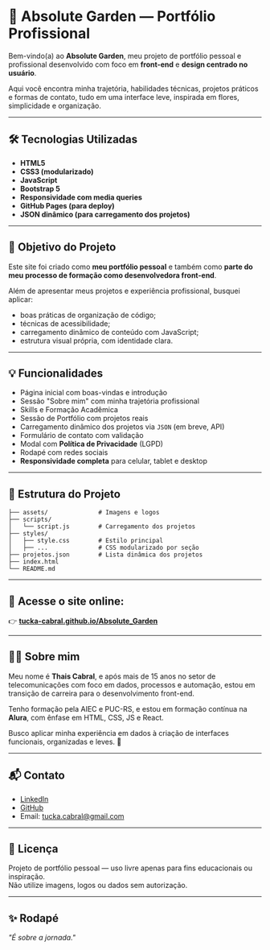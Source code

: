 # 🌸 Absolute Garden — Portfólio Profissional

Bem-vindo(a) ao **Absolute Garden**, meu projeto de portfólio pessoal e profissional desenvolvido com foco em **front-end** e **design centrado no usuário**.

Aqui você encontra minha trajetória, habilidades técnicas, projetos práticos e formas de contato, tudo em uma interface leve, inspirada em flores, simplicidade e organização.

---

## 🛠 Tecnologias Utilizadas

- **HTML5**
- **CSS3 (modularizado)**
- **JavaScript**
- **Bootstrap 5**
- **Responsividade com media queries**
- **GitHub Pages (para deploy)**
- **JSON dinâmico (para carregamento dos projetos)**

---

## 🎯 Objetivo do Projeto

Este site foi criado como **meu portfólio pessoal** e também como **parte do meu processo de formação como desenvolvedora front-end**.

Além de apresentar meus projetos e experiência profissional, busquei aplicar:
- boas práticas de organização de código;
- técnicas de acessibilidade;
- carregamento dinâmico de conteúdo com JavaScript;
- estrutura visual própria, com identidade clara.

---

## 💡 Funcionalidades

- Página inicial com boas-vindas e introdução
- Sessão "Sobre mim" com minha trajetória profissional
- Skills e Formação Acadêmica
- Sessão de Portfólio com projetos reais
- Carregamento dinâmico dos projetos via `JSON` (em breve, API)
- Formulário de contato com validação
- Modal com **Política de Privacidade** (LGPD)
- Rodapé com redes sociais
- **Responsividade completa** para celular, tablet e desktop

---

## 📂 Estrutura do Projeto

```
├── assets/              # Imagens e logos
├── scripts/
│   └── script.js        # Carregamento dos projetos
├── styles/
│   ├── style.css        # Estilo principal
│   ├── ...              # CSS modularizado por seção
├── projetos.json        # Lista dinâmica dos projetos
├── index.html
└── README.md
```

---

## 🔗 Acesse o site online:

👉 [**tucka-cabral.github.io/Absolute_Garden**](https://tucka-cabral.github.io/Absolute_Garden)

---

## 👩‍💻 Sobre mim

Meu nome é **Thais Cabral**, e após mais de 15 anos no setor de telecomunicações com foco em dados, processos e automação, estou em transição de carreira para o desenvolvimento front-end.

Tenho formação pela AIEC e PUC-RS, e estou em formação contínua na **Alura**, com ênfase em HTML, CSS, JS e React.

Busco aplicar minha experiência em dados à criação de interfaces funcionais, organizadas e leves. 🌼

---

## 📬 Contato

- [LinkedIn](https://www.linkedin.com/in/thais-cabral1)
- [GitHub](https://github.com/Tucka-Cabral)
- Email: tucka.cabral@gmail.com

---

## 📄 Licença

Projeto de portfólio pessoal — uso livre apenas para fins educacionais ou inspiração.  
Não utilize imagens, logos ou dados sem autorização.

---

## ✨ Rodapé

*"É sobre a jornada."*
